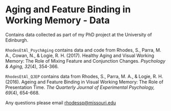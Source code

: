 # Aging and Feature Binding in Working Memory - Data

Contains data collected as part of my PhD project at the University of Edinburgh.

`RhodesEtAl_PsychAging` contains data and code from Rhodes, S., Parra, M. A., Cowan, N., & Logie, R. H. (2017). Healthy Aging and Visual Working Memory: The Role of Mixing Feature and Conjunction Changes. *Psychology & Aging, 32*(4), 354-366.

`RhodesEtAl_QJEP` contains data from Rhodes, S., Parra, M. A., & Logie, R. H. (2016). Ageing and Feature Binding in Visual Working Memory: The Role of Presentation Time. *The Quarterly Journal of Experimental Psychology, 69*(4), 654-668.

Any questions please email rhodessp@missouri.edu
